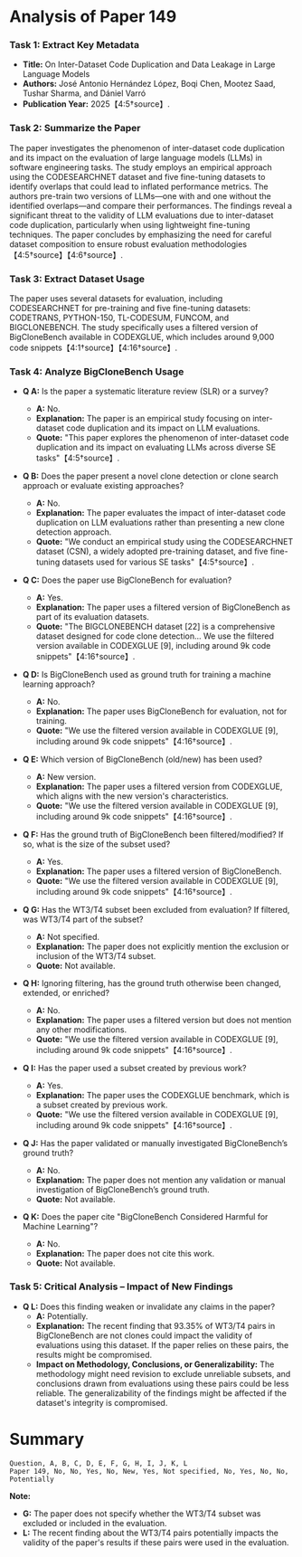 # Analysis of Paper 149

### Task 1: Extract Key Metadata

- **Title:** On Inter-Dataset Code Duplication and Data Leakage in Large Language Models
- **Authors:** José Antonio Hernández López, Boqi Chen, Mootez Saad, Tushar Sharma, and Dániel Varró
- **Publication Year:** 2025【4:5†source】.

### Task 2: Summarize the Paper

The paper investigates the phenomenon of inter-dataset code duplication and its impact on the evaluation of large language models (LLMs) in software engineering tasks. The study employs an empirical approach using the CODESEARCHNET dataset and five fine-tuning datasets to identify overlaps that could lead to inflated performance metrics. The authors pre-train two versions of LLMs—one with and one without the identified overlaps—and compare their performances. The findings reveal a significant threat to the validity of LLM evaluations due to inter-dataset code duplication, particularly when using lightweight fine-tuning techniques. The paper concludes by emphasizing the need for careful dataset composition to ensure robust evaluation methodologies【4:5†source】【4:6†source】.

### Task 3: Extract Dataset Usage

The paper uses several datasets for evaluation, including CODESEARCHNET for pre-training and five fine-tuning datasets: CODETRANS, PYTHON-150, TL-CODESUM, FUNCOM, and BIGCLONEBENCH. The study specifically uses a filtered version of BigCloneBench available in CODEXGLUE, which includes around 9,000 code snippets【4:1†source】【4:16†source】.

### Task 4: Analyze BigCloneBench Usage

- **Q A:** Is the paper a systematic literature review (SLR) or a survey?
  - **A:** No.
  - **Explanation:** The paper is an empirical study focusing on inter-dataset code duplication and its impact on LLM evaluations.
  - **Quote:** "This paper explores the phenomenon of inter-dataset code duplication and its impact on evaluating LLMs across diverse SE tasks"【4:5†source】.

- **Q B:** Does the paper present a novel clone detection or clone search approach or evaluate existing approaches?
  - **A:** No.
  - **Explanation:** The paper evaluates the impact of inter-dataset code duplication on LLM evaluations rather than presenting a new clone detection approach.
  - **Quote:** "We conduct an empirical study using the CODESEARCHNET dataset (CSN), a widely adopted pre-training dataset, and five fine-tuning datasets used for various SE tasks"【4:5†source】.

- **Q C:** Does the paper use BigCloneBench for evaluation?
  - **A:** Yes.
  - **Explanation:** The paper uses a filtered version of BigCloneBench as part of its evaluation datasets.
  - **Quote:** "The BIGCLONEBENCH dataset [22] is a comprehensive dataset designed for code clone detection... We use the filtered version available in CODEXGLUE [9], including around 9k code snippets"【4:16†source】.

- **Q D:** Is BigCloneBench used as ground truth for training a machine learning approach?
  - **A:** No.
  - **Explanation:** The paper uses BigCloneBench for evaluation, not for training.
  - **Quote:** "We use the filtered version available in CODEXGLUE [9], including around 9k code snippets"【4:16†source】.

- **Q E:** Which version of BigCloneBench (old/new) has been used?
  - **A:** New version.
  - **Explanation:** The paper uses a filtered version from CODEXGLUE, which aligns with the new version's characteristics.
  - **Quote:** "We use the filtered version available in CODEXGLUE [9], including around 9k code snippets"【4:16†source】.

- **Q F:** Has the ground truth of BigCloneBench been filtered/modified? If so, what is the size of the subset used?
  - **A:** Yes.
  - **Explanation:** The paper uses a filtered version of BigCloneBench.
  - **Quote:** "We use the filtered version available in CODEXGLUE [9], including around 9k code snippets"【4:16†source】.

- **Q G:** Has the WT3/T4 subset been excluded from evaluation? If filtered, was WT3/T4 part of the subset?
  - **A:** Not specified.
  - **Explanation:** The paper does not explicitly mention the exclusion or inclusion of the WT3/T4 subset.
  - **Quote:** Not available.

- **Q H:** Ignoring filtering, has the ground truth otherwise been changed, extended, or enriched?
  - **A:** No.
  - **Explanation:** The paper uses a filtered version but does not mention any other modifications.
  - **Quote:** "We use the filtered version available in CODEXGLUE [9], including around 9k code snippets"【4:16†source】.

- **Q I:** Has the paper used a subset created by previous work?
  - **A:** Yes.
  - **Explanation:** The paper uses the CODEXGLUE benchmark, which is a subset created by previous work.
  - **Quote:** "We use the filtered version available in CODEXGLUE [9], including around 9k code snippets"【4:16†source】.

- **Q J:** Has the paper validated or manually investigated BigCloneBench’s ground truth?
  - **A:** No.
  - **Explanation:** The paper does not mention any validation or manual investigation of BigCloneBench’s ground truth.
  - **Quote:** Not available.

- **Q K:** Does the paper cite "BigCloneBench Considered Harmful for Machine Learning"?
  - **A:** No.
  - **Explanation:** The paper does not cite this work.
  - **Quote:** Not available.

### Task 5: Critical Analysis – Impact of New Findings

- **Q L:** Does this finding weaken or invalidate any claims in the paper?
  - **A:** Potentially.
  - **Explanation:** The recent finding that 93.35% of WT3/T4 pairs in BigCloneBench are not clones could impact the validity of evaluations using this dataset. If the paper relies on these pairs, the results might be compromised.
  - **Impact on Methodology, Conclusions, or Generalizability:** The methodology might need revision to exclude unreliable subsets, and conclusions drawn from evaluations using these pairs could be less reliable. The generalizability of the findings might be affected if the dataset's integrity is compromised.

# Summary

```plaintext
Question, A, B, C, D, E, F, G, H, I, J, K, L
Paper 149, No, No, Yes, No, New, Yes, Not specified, No, Yes, No, No, Potentially
```

**Note:**  
- **G:** The paper does not specify whether the WT3/T4 subset was excluded or included in the evaluation.
- **L:** The recent finding about the WT3/T4 pairs potentially impacts the validity of the paper's results if these pairs were used in the evaluation.
